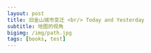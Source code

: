 ```yaml
---
layout: post
title: 旧金山城市变迁 <br/> Today and Yesterday
subtitle: 地图的视角
bigimg: /img/path.jpg
tags: [books, test]
---
```

<!-- #
# 4月6日，码砖大队在旧金山Salesforce大楼WeWork举办了Coding兴趣小组的第一次线下活动：邀请到资深软件工程师牛哥为大家做了科技行业信息咨询的分享，同时大家提问交流学习经验，收获匪浅。 -->
